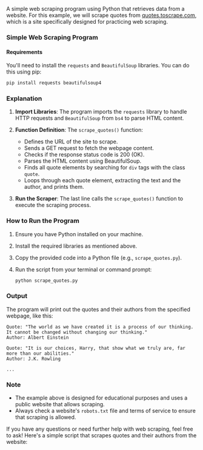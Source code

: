 A simple web scraping program using Python that retrieves data from a website. For this example, we will scrape quotes from [quotes.toscrape.com](http://quotes.toscrape.com/), which is a site specifically designed for practicing web scraping.

### Simple Web Scraping Program

#### Requirements
You'll need to install the `requests` and `BeautifulSoup` libraries. You can do this using pip:

```bash
pip install requests beautifulsoup4
```

### Explanation
1. **Import Libraries**: The program imports the `requests` library to handle HTTP requests and `BeautifulSoup` from `bs4` to parse HTML content.
  
2. **Function Definition**: The `scrape_quotes()` function:
   - Defines the URL of the site to scrape.
   - Sends a GET request to fetch the webpage content.
   - Checks if the response status code is 200 (OK).
   - Parses the HTML content using BeautifulSoup.
   - Finds all quote elements by searching for `div` tags with the class `quote`.
   - Loops through each quote element, extracting the text and the author, and prints them.

3. **Run the Scraper**: The last line calls the `scrape_quotes()` function to execute the scraping process.

### How to Run the Program
1. Ensure you have Python installed on your machine.
2. Install the required libraries as mentioned above.
3. Copy the provided code into a Python file (e.g., `scrape_quotes.py`).
4. Run the script from your terminal or command prompt:

   ```bash
   python scrape_quotes.py
   ```

### Output
The program will print out the quotes and their authors from the specified webpage, like this:

```
Quote: "The world as we have created it is a process of our thinking. It cannot be changed without changing our thinking."
Author: Albert Einstein

Quote: "It is our choices, Harry, that show what we truly are, far more than our abilities."
Author: J.K. Rowling

...
```

### Note
- The example above is designed for educational purposes and uses a public website that allows scraping.
- Always check a website's `robots.txt` file and terms of service to ensure that scraping is allowed.

If you have any questions or need further help with web scraping, feel free to ask!
Here's a simple script that scrapes quotes and their authors from the website:
